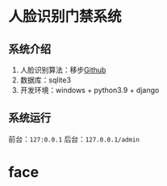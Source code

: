 # 人脸识别门禁系统
## 系统介绍
1. 人脸识别算法：移步[Github](https://github.com/ageitgey/face_recognition)
2. 数据库：sqlite3
3. 开发环境：windows + python3.9 + django
## 系统运行
前台：`127:0.0.1`
后台：`127.0.0.1/admin`
# face
